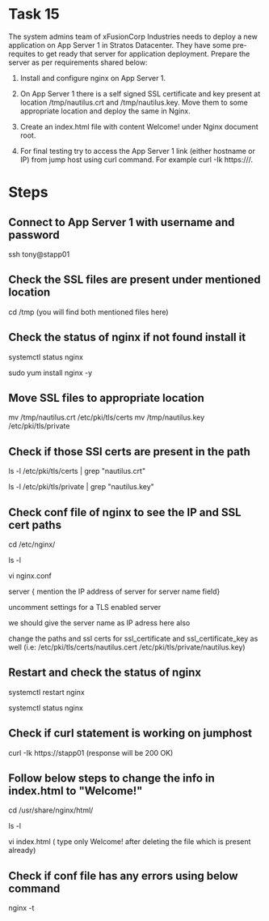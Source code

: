# Task 15
The system admins team of xFusionCorp Industries needs to deploy a new application on App Server 1 in Stratos Datacenter. They have some pre-requites to get ready that server for application deployment. Prepare the server as per requirements shared below:

1. Install and configure nginx on App Server 1.

2. On App Server 1 there is a self signed SSL certificate and key present at location /tmp/nautilus.crt and /tmp/nautilus.key. Move them to some appropriate location and deploy the same in Nginx.

3. Create an index.html file with content Welcome! under Nginx document root.

4. For final testing try to access the App Server 1 link (either hostname or IP) from jump host using curl command. For example curl -Ik https://<app-server-ip>/.

# Steps
## Connect to App Server 1 with username and password
ssh tony@stapp01
## Check the SSL files are present under mentioned location
cd /tmp (you will find both mentioned files here)
## Check the status of nginx if not found install it 
systemctl status nginx

sudo yum install nginx -y 
## Move SSL files to appropriate location
mv /tmp/nautilus.crt /etc/pki/tls/certs
mv /tmp/nautilus.key  /etc/pki/tls/private
## Check if those SSl certs are present in the path
ls -l /etc/pki/tls/certs | grep "nautilus.crt"

ls -l /etc/pki/tls/private | grep "nautilus.key"
## Check conf file of nginx to see the IP and SSL cert paths
cd /etc/nginx/

ls -l

vi nginx.conf

server { mention the IP address of server for server name field}

uncomment settings for a TLS enabled server

we should give the server name as IP adress here also

change the paths and ssl certs for ssl_certificate and ssl_certificate_key as well (i.e: /etc/pki/tls/certs/nautilus.cert /etc/pki/tls/private/nautilus.key)
## Restart and check the status of nginx
systemctl restart nginx

systemctl status nginx
## Check if curl statement is working on jumphost
curl -Ik https://stapp01 (response will be 200 OK)
## Follow below steps to change the info in index.html to "Welcome!"
cd /usr/share/nginx/html/

ls -l

vi index.html ( type only Welcome! after deleting the file which is present already)
## Check if conf file has any errors using below command
nginx -t

